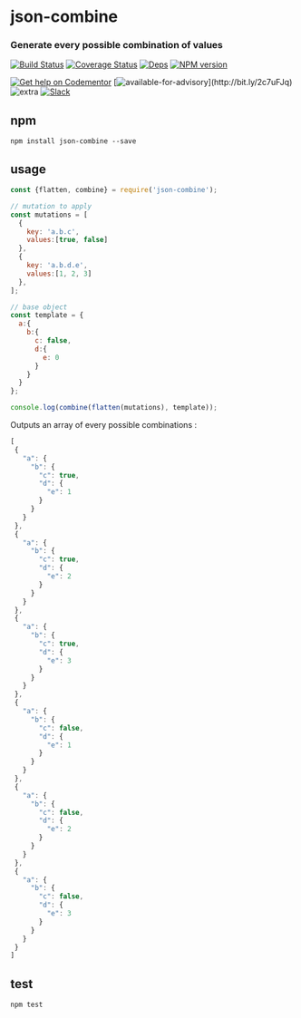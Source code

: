 # json-combine

### Generate every possible combination of values

[![Build Status](https://img.shields.io/circleci/project/FGRibreau/json-combine.svg)](https://circleci.com/gh/FGRibreau/json-combine/) [![Coverage Status](https://img.shields.io/coveralls/FGRibreau/json-combine/master.svg)](https://coveralls.io/github/FGRibreau/json-combine?branch=master) [![Deps](	https://img.shields.io/david/FGRibreau/json-combine.svg)](https://david-dm.org/FGRibreau/json-combine) [![NPM version](https://img.shields.io/npm/v/json-combine.svg)](http://badge.fury.io/js/json-combine) 

<!--[![Downloads](http://img.shields.io/npm/dm/json-combine.svg)](https://www.npmjs.com/package/json-combine) -->

[![Get help on Codementor](https://cdn.codementor.io/badges/get_help_github.svg)](https://www.codementor.io/francois-guillaume-ribreau?utm_source=github&utm_medium=button&utm_term=francois-guillaume-ribreau&utm_campaign=github)  [![available-for-advisory](https://img.shields.io/badge/available%20for%20advising-yes-ff69b4.svg?)](http://bit.ly/2c7uFJq) ![extra](https://img.shields.io/badge/actively%20maintained-yes-ff69b4.svg?) [![Slack](https://img.shields.io/badge/Slack-Join%20our%20tech%20community-17202A?logo=slack)](https://join.slack.com/t/fgribreau/shared_invite/zt-edpjwt2t-Zh39mDUMNQ0QOr9qOj~jrg)


## npm

```
npm install json-combine --save
```

## usage

```js
const {flatten, combine} = require('json-combine');

// mutation to apply
const mutations = [
  {
    key: 'a.b.c',
    values:[true, false]
  },
  {
    key: 'a.b.d.e',
    values:[1, 2, 3]
  },
];

// base object
const template = {
  a:{
    b:{
      c: false,
      d:{
        e: 0
      }
    }
  }
};

console.log(combine(flatten(mutations), template));
```

Outputs an array of every possible combinations :

```js
[
 {
   "a": {
     "b": {
       "c": true,
       "d": {
         "e": 1
       }
     }
   }
 },
 {
   "a": {
     "b": {
       "c": true,
       "d": {
         "e": 2
       }
     }
   }
 },
 {
   "a": {
     "b": {
       "c": true,
       "d": {
         "e": 3
       }
     }
   }
 },
 {
   "a": {
     "b": {
       "c": false,
       "d": {
         "e": 1
       }
     }
   }
 },
 {
   "a": {
     "b": {
       "c": false,
       "d": {
         "e": 2
       }
     }
   }
 },
 {
   "a": {
     "b": {
       "c": false,
       "d": {
         "e": 3
       }
     }
   }
 }
]
```


## test

```
npm test
```
